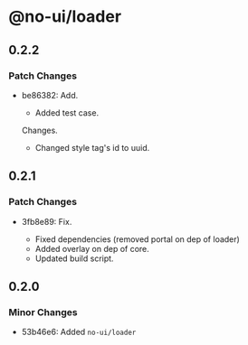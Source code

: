 # @no-ui/loader

## 0.2.2

### Patch Changes

- be86382: Add.

  - Added test case.

  Changes.

  - Changed style tag's id to uuid.

## 0.2.1

### Patch Changes

- 3fb8e89: Fix.

  - Fixed dependencies (removed portal on dep of loader)
  - Added overlay on dep of core.
  - Updated build script.

## 0.2.0

### Minor Changes

- 53b46e6: Added `no-ui/loader`
